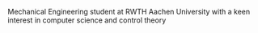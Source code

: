 Mechanical Engineering student at RWTH Aachen University with a keen interest in computer science and control theory